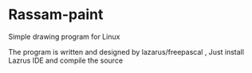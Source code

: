 Rassam-paint
============

Simple drawing program for Linux

The program is written and designed by lazarus/freepascal , Just install Lazrus IDE  and compile the source
